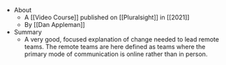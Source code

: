 - About
	- A [[Video Course]] published on [[Pluralsight]] in [[2021]]
	- By [[Dan Appleman]]
- Summary
	- A very good, focused explanation of change needed to lead remote teams. The remote teams are here defined as teams where the primary mode of communication is online rather than in person.
